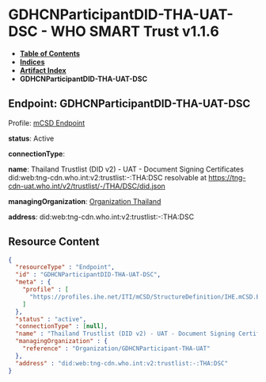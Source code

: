 # GDHCNParticipantDID-THA-UAT-DSC - WHO SMART Trust v1.1.6

* [**Table of Contents**](toc.md)
* [**Indices**](indices.md)
* [**Artifact Index**](artifacts.md)
* **GDHCNParticipantDID-THA-UAT-DSC**

## Endpoint: GDHCNParticipantDID-THA-UAT-DSC

Profile: [mCSD Endpoint](https://profiles.ihe.net/ITI/mCSD/4.0.0/StructureDefinition-IHE.mCSD.Endpoint.html)

**status**: Active

**connectionType**: 

**name**: Thailand Trustlist (DID v2) - UAT - Document Signing Certificates did:web:tng-cdn.who.int:v2:trustlist:-:THA:DSC resolvable at https://tng-cdn-uat.who.int/v2/trustlist/-/THA/DSC/did.json

**managingOrganization**: [Organization Thailand](Organization-GDHCNParticipant-THA-UAT.md)

**address**: did:web:tng-cdn.who.int:v2:trustlist:-:THA:DSC



## Resource Content

```json
{
  "resourceType" : "Endpoint",
  "id" : "GDHCNParticipantDID-THA-UAT-DSC",
  "meta" : {
    "profile" : [
      "https://profiles.ihe.net/ITI/mCSD/StructureDefinition/IHE.mCSD.Endpoint"
    ]
  },
  "status" : "active",
  "connectionType" : [null],
  "name" : "Thailand Trustlist (DID v2) - UAT - Document Signing Certificates\ndid:web:tng-cdn.who.int:v2:trustlist:-:THA:DSC\nresolvable at https://tng-cdn-uat.who.int/v2/trustlist/-/THA/DSC/did.json",
  "managingOrganization" : {
    "reference" : "Organization/GDHCNParticipant-THA-UAT"
  },
  "address" : "did:web:tng-cdn.who.int:v2:trustlist:-:THA:DSC"
}

```
